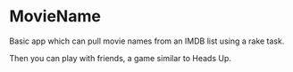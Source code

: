# MovieName

Basic app which can pull movie names from an IMDB list using a rake task.

Then you can play with friends, a game similar to Heads Up.
